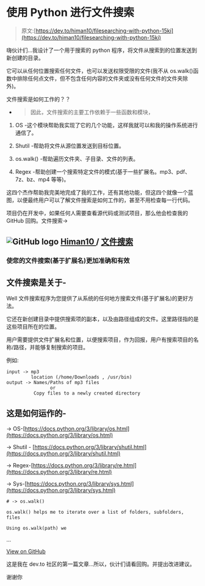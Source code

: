 # 使用 Python 进行文件搜索

> 原文:[https://dev.to/himan10/filesearching-with-python-15ki](https://dev.to/himan10/filesearching-with-python-15ki)

嗨伙计们...我设计了一个用于搜索的 python 程序，将文件从搜索到的位置发送到新创建的目录。

它可以从任何位置搜索任何文件，也可以发送权限受限的文件(我不从 os.walk()函数中排除任何点文件，但不包含任何内容的文件夹或没有任何文件的文件夹除外)。

文件搜索是如何工作的？？
- >因此，文件搜索的主要工作依赖于一些函数和模块，

1.  OS -这个模块帮助我实现了它的几个功能，这样我就可以和我的操作系统进行通信了。

2.  Shutil -帮助将文件从源位置发送到目标位置。

3.  os.walk() -帮助遍历文件夹、子目录、文件的列表。

4.  Regex -帮助创建一个搜索特定文件的模式(基于一些扩展名。mp3、pdf、7z、bz、mp4 等等)。

这四个杰作帮助我完美地完成了我的工作，还有其他功能，但这四个就像一个蓝图，以便最终用户可以了解文件搜索是如何工作的，甚至不用检查每一行代码。

项目仍在开发中，如果任何人需要查看源代码或测试项目，那么他会检查我的 GitHub 回购。文件搜索->

## ![GitHub logo](../Images/a73f630113876d78cff79f59c2125b24.png) [ Himan10 ](https://github.com/Himan10) / [文件搜索](https://github.com/Himan10/FileSearching)

### 使您的文件搜索(基于扩展名)更加准确和有效

<article class="markdown-body entry-content container-lg" itemprop="text">

# 文件搜索是关于-

Well 文件搜索程序为您提供了从系统的任何地方搜索文件(基于扩展名)的更好方法。

它还在新创建目录中提供搜索项的副本，以及由路径组成的文件。这里路径指的是这些项目所在的位置。

用户需要提供文件扩展名和位置，以便搜索项目，作为回报，用户有搜索项目的名称/路径，并能够复制搜索的项目。

例如:

```
input -> mp3
         location (/home/Downloads , /usr/bin)
output -> Names/Paths of mp3 files
                or
          Copy files to a newly created directory 
```

# 这是如何运作的-

-> OS-[https://docs.python.org/3/library/os.html](https://docs.python.org/3/library/os.html)

-> Shutil - [https://docs.python.org/3/library/shutil.html](https://docs.python.org/3/library/shutil.html)

-> Regex-[https://docs.python.org/3/library/re.html](https://docs.python.org/3/library/re.html)

-> Sys-[https://docs.python.org/3/library/sys.html](https://docs.python.org/3/library/sys.html)

```
# -> os.walk()

os.walk() helps me to iterate over a list of folders, subfolders, files

Using os.walk(path) we
```

…</article>

[View on GitHub](https://github.com/Himan10/FileSearching)

这是我在 dev.to 社区的第一篇文章...所以，伙计们请看回购。并提出改进建议。

谢谢你
